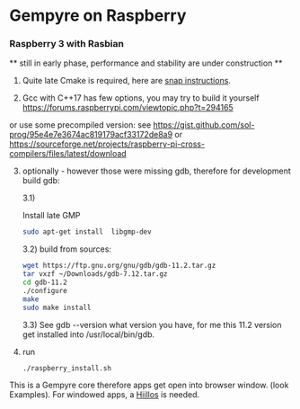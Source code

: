 # Gempyre on Raspberry
### Raspberry 3 with Rasbian 


** still in early phase, performance and stability are under construction **


1) Quite late Cmake is required, here are [snap instructions](https://snapcraft.io/install/cmake/raspbian#install).

2) Gcc with C++17 has few options, you may try to build it yourself https://forums.raspberrypi.com/viewtopic.php?t=294165

or use some precompiled version:
	see https://gist.github.com/sol-prog/95e4e7e3674ac819179acf33172de8a9
or
	https://sourceforge.net/projects/raspberry-pi-cross-compilers/files/latest/download
	
3) optionally - however those were missing gdb, therefore for development build gdb:

	3.1)
	
	Install late GMP 
	
	```bash
	sudo apt-get install  libgmp-dev
	```
	
	3.2) build from sources:
	
	```bash
	wget https://ftp.gnu.org/gnu/gdb/gdb-11.2.tar.gz 
	tar vxzf ~/Downloads/gdb-7.12.tar.gz 
	cd gdb-11.2
	./configure
	make
	sudo make install
	```
	
	3.3) See gdb --version what version you have, for me this 11.2 version
	get installed into /usr/local/bin/gdb.

4) run
    ```bash
    ./raspberry_install.sh
    ```

This is a Gempyre core therefore apps get open into browser window. (look Examples). For windowed apps, a [Hiillos](https://github.com/mmertama/Hiillos) is needed. 
